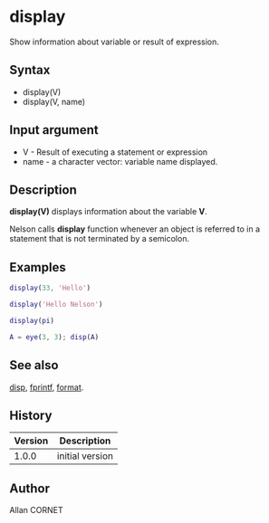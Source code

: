 # display

Show information about variable or result of expression.

## Syntax

- display(V)
- display(V, name)

## Input argument

- V - Result of executing a statement or expression
- name - a character vector: variable name displayed.

## Description

  <p><b>display(V)</b> displays information about the variable <b>V</b>.</p>
  <p>Nelson calls <b>display</b> function whenever an object is referred to in a statement that is not terminated by a semicolon.</p>

## Examples

```matlab
display(33, 'Hello')
```

```matlab
display('Hello Nelson')
```

```matlab
display(pi)
```

```matlab
A = eye(3, 3); disp(A)
```

## See also

[disp](disp.md), [fprintf](../stream_manager/fprintf.md), [format](format.md).

## History

| Version | Description     |
| ------- | --------------- |
| 1.0.0   | initial version |

## Author

Allan CORNET
